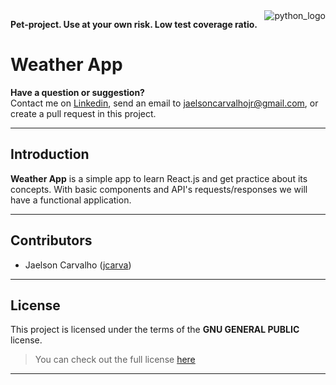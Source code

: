 <a href="https://www.python.org//">
    <img src="https://ssl.gstatic.com/onebox/weather/64/partly_cloudy.png" alt="python_logo" title="Python Programmin Language" align="right" />
</a>

**Pet-project. Use at your own risk. Low test coverage ratio.**

# Weather App

**Have a question or suggestion?**																												
Contact me on [Linkedin](https://www.linkedin.com/in/jaelson-carvalho-4b84a3a2?trk=nav_responsive_tab_profile_pic), send an email to jaelsoncarvalhojr@gmail.com, or create a pull request in this project.

---

## Introduction

**Weather App** is a simple app to learn React.js and get practice about its concepts. With basic components and API's requests/responses we will have a functional application.

---

## Contributors

* Jaelson Carvalho ([jcarva](https://github.com/jcarva))

---

## License

This project is licensed under the terms of the **GNU GENERAL PUBLIC** license.
>You can check out the full license [here](https://github.com/jcarva/weather_app/blob/master/LICENSE)

---